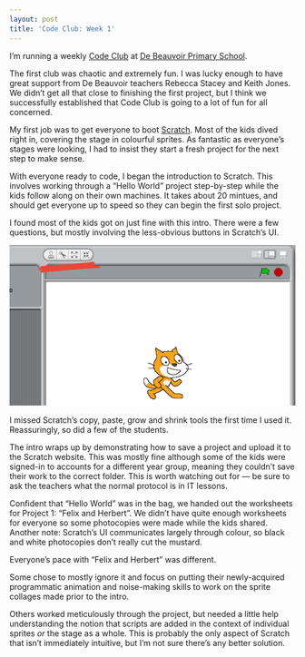 ```yaml
---
layout: post
title: 'Code Club: Week 1'
---
```


I’m running a weekly [Code Club](http://www.codeclub.org.uk/) at
[De Beauvoir Primary School](http://www.debeauvoir.hackney.sch.uk/).

The first club was chaotic and extremely fun. I was lucky enough to
have great support from De Beauvoir teachers Rebecca Stacey and Keith Jones.
We didn’t get all that close to finishing the first project, but I think we
successfully established that Code Club is going to a lot of fun for all
concerned.

My first job was to get everyone to boot [Scratch](http://scratch.mit.edu/).
Most of the kids dived right in, covering the stage in colourful sprites.
As fantastic as everyone’s stages were looking, I had to insist they start a
fresh project for the next step to make sense.

With everyone ready to code, I began the introduction to Scratch.
This involves working through a “Hello World” project step-by-step while
the kids follow along on their own machines. It takes about 20 mintues,
and should get everyone up to speed so they can begin the first solo project.

I found most of the kids got on just fine with this intro. There were a
few questions, but mostly involving the less-obvious buttons in Scratch’s
UI.

![Scratch’s tools](/images/scratch-tools.png)

I missed Scratch’s copy, paste, grow and shrink tools the first time I used
it. Reassuringly, so did a few of the students.

The intro wraps up by demonstrating how to save a project and upload it
to the Scratch website. This was mostly fine although some of the kids
were signed-in to accounts for a different year group, meaning they
couldn’t save their work to the correct folder. This is worth watching
out for — be sure to ask the teachers what the normal protocol is
in IT lessons.

Confident that “Hello World” was in the bag, we handed out the worksheets for
Project 1: “Felix and Herbert”. We didn’t have quite enough worksheets
for everyone so some photocopies were made while the kids shared.
Another note: Scratch’s UI communicates largely through colour,
so black and white photocopies don’t really cut the mustard.

Everyone’s pace with “Felix and Herbert” was different.

Some chose to mostly ignore it and focus on putting their newly-acquired
programmatic animation and noise-making skills to work on the sprite collages
made prior to the intro.

Others worked meticulously through the project, but needed a little help
understanding the notion that scripts are added in the context of
individual sprites *or* the stage as a whole. This is probably the only aspect
of Scratch that isn’t immediately intuitive, but I’m not sure there’s any
better solution.


